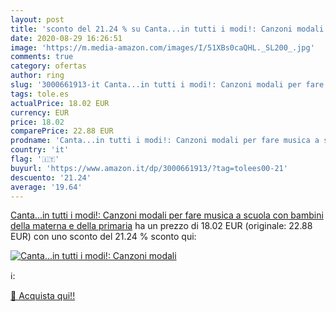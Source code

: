 ```yaml
---
layout: post
title: 'sconto del 21.24 % su Canta...in tutti i modi!: Canzoni modali  '
date: 2020-08-29 16:26:51
image: 'https://m.media-amazon.com/images/I/51XBs0caQHL._SL200_.jpg'
comments: true
category: ofertas
author: ring
slug: '3000661913-it Canta...in tutti i modi!: Canzoni modali per fare musica a...'
tags: tole.es
actualPrice: 18.02 EUR
currency: EUR
price: 18.02
comparePrice: 22.88 EUR
prodname: 'Canta...in tutti i modi!: Canzoni modali per fare musica a scuola con bambini della materna e della primaria'
country: 'it'
flag: '🇮🇹'
buyurl: 'https://www.amazon.it/dp/3000661913/?tag=tolees00-21'
descuento: '21.24'
average: '19.64'
---
```


[Canta...in tutti i modi!: Canzoni modali per fare musica a scuola con bambini della materna e della primaria](https://www.amazon.it/dp/3000661913/?tag=tolees00-21) ha un prezzo di 18.02 EUR (originale: 22.88 EUR) con uno sconto del 21.24 % sconto qui:

[![Canta...in tutti i modi!: Canzoni modali](https://m.media-amazon.com/images/I/51XBs0caQHL._SL200_.jpg)](https://www.amazon.it/dp/3000661913/?tag=tolees00-21)

ℹ️:


[🛒 Acquista qui!!](https://www.amazon.it/dp/3000661913/?tag=tolees00-21)
